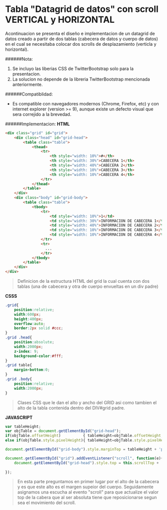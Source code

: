 # Tabla "Datagrid de datos" con scroll VERTICAL y HORIZONTAL
Acontinuacion se presenta el diseño e implementacion de un datagrid de datos creado a partir de dos tablas (cabecera de datos y cuerpo de datos) en el cual se necesitaba colocar dos scrolls de desplazamiento (verticla y horizontal).

######Nota:
1. Se incluyo las liberias CSS de TwitterBootstrap solo para la presentacion.
2. La solucion no depende de la libreria TwitterBootstrap mencionada anteriormente.

######Compatiblidad:
* Es compatible con navegadores modernos (Chrome, Firefox, etc) y con internet explorer (version >= 9), aunque existe un defecto visual que sera correjido a la brevedad.


######Implementacion:
__HTML__
```html
<div class="grid" id="grid">
	<div class="head" id="grid-head">
		<table class="table">
			<thead>
				<tr>
					<th style="width: 10%">#</th>
					<th style="width: 30%">CABECERA 1</th>
					<th style="width: 40%">CABECERA 2</th>
					<th style="width: 10%">CABECERA 3</th>
					<th style="width: 10%">CABECERA 4</th>
				</tr>
			</thead>
		</table>
	</div>
	<div class="body" id="grid-body">
		<table class="table">
			<tbody>
				<tr>
					<td style="width: 10%">1</td>
					<td style="width: 30%">INFORMACION DE CABECERA 1</td>
					<td style="width: 40%">INFORMACION DE CABECERA 2</td>
					<td style="width: 10%">INFORMACION DE CABECERA 3</td>
					<td style="width: 10%">INFORMACION DE CABECERA 4</td>
				</tr>
				<tr>
				  ...
				</tr>
			</tbody>
		</table>
	</div>
</div>
```
> Definicion de la estructura HTML del grid la cual cuenta con dos tablas (una de cabecera y otra de cuerpo envueltas en un div padre)

__CSSS__
```css
.grid{
	position:relative;
	width:600px;
	height:400px;
	overflow:auto;
	border:2px solid #ccc;
}
.grid .head{
	position:absolute;
	width:2000px;
	z-index: 9;
	background-color:#fff;
}
.grid table{
	margin-bottom:0;
}
.grid .body{
	position:relative;
	width:2000px;
}
```
> Clases CSS que le dan el alto y ancho del GRID asi como tambien el alto de la tabla contenida dentro del DIV#grid padre.

__JAVASCRIPT__
```javascript
var tableHeight;
var objTable = document.getElementById("grid-head");
if(objTable.offsetHeight)          { tableHeight=objTable.offsetHeight;}
else if(objTable.style.pixelHeight){ tableHeight=objTable.style.pixelHeight;}

document.getElementById("grid-body").style.marginTop = tableHeight + 'px';

document.getElementById("grid").addEventListener("scroll", function(e){
	document.getElementById("grid-head").style.top = this.scrollTop + 'px';
	
});
```
> En esta parte preguntamos en primer lugar por el alto de la cabecera y es que este alto es el margen supeior del cuerpo.
> Seguidamente asignamos una escucha al evento "scroll" para que actualize el valor top de la cabera que al ser absoluta tiene que reposicionarse segun sea el movimiento del scroll. 
